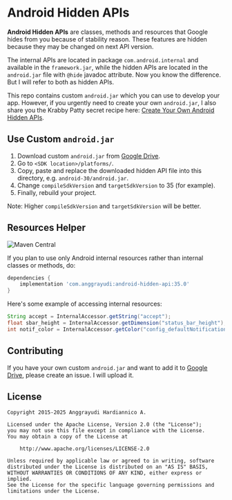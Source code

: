 # Android Hidden APIs

**Android Hidden APIs** are classes, methods and resources that Google hides from you because of stability reason.
These features are hidden because they may be changed on next API version.

The internal APIs are located in package `com.android.internal` and available in the `framework.jar`,
while the hidden APIs are located in the `android.jar` file with `@hide` javadoc attribute.
Now you know the difference. But I will refer to both as hidden APIs.

This repo contains custom `android.jar` which you can use to develop your app.
However, if you urgently need to create your own `android.jar`, I also share you the Krabby Patty
secret recipe here: [Create Your Own Android Hidden APIs](https://medium.com/@hardiannicko/create-your-own-android-hidden-apis-fa3cca02d345).

## Use Custom `android.jar`

1. Download custom `android.jar` from [Google Drive](https://drive.google.com/drive/folders/17oMwQ0xBcSGn159mgbqxcXXEcneUmnph).
2. Go to `<SDK location>/platforms/`.
3. Copy, paste and replace the downloaded hidden API file into this directory, e.g. `android-30/android.jar`.
4. Change `compileSdkVersion` and `targetSdkVersion` to 35 (for example).
5. Finally, rebuild your project.

Note: Higher `compileSdkVersion` and `targetSdkVersion` will be better.

## Resources Helper
![Maven Central](https://img.shields.io/maven-central/v/com.anggrayudi/android-hidden-api.svg)

If you plan to use only Android internal resources rather than internal classes or methods, do:

````gradle
dependencies {
    implementation 'com.anggrayudi:android-hidden-api:35.0'
}
````

Here's some example of accessing internal resources:

```java
String accept = InternalAccessor.getString("accept");
float sbar_height = InternalAccessor.getDimension("status_bar_height");
int notif_color = InternalAccessor.getColor("config_defaultNotificationColor");
```

## Contributing

If you have your own custom `android.jar` and want to add it to
[Google Drive](https://drive.google.com/drive/folders/17oMwQ0xBcSGn159mgbqxcXXEcneUmnph),
please create an issue. I will upload it.

## License

    Copyright 2015-2025 Anggrayudi Hardiannico A.

    Licensed under the Apache License, Version 2.0 (the "License");
    you may not use this file except in compliance with the License.
    You may obtain a copy of the License at
    
        http://www.apache.org/licenses/LICENSE-2.0
    
    Unless required by applicable law or agreed to in writing, software
    distributed under the License is distributed on an "AS IS" BASIS,
    WITHOUT WARRANTIES OR CONDITIONS OF ANY KIND, either express or implied.
    See the License for the specific language governing permissions and
    limitations under the License.


[1]: https://devmaze.wordpress.com/2011/01/18/using-com-android-internal-part-1-introduction
[2]: https://github.com/anggrayudi/android-hidden-api/issues/9

